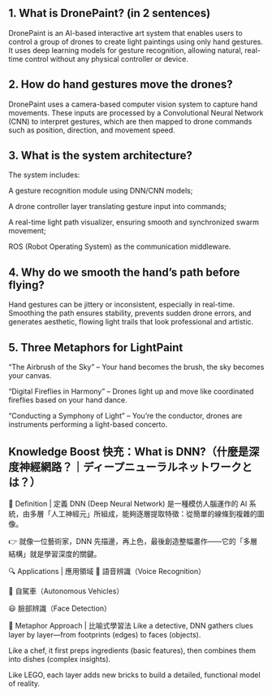 ##  1. What is DronePaint? (in 2 sentences)
DronePaint is an AI-based interactive art system that enables users to control a group of drones to create light paintings using only hand gestures. It uses deep learning models for gesture recognition, allowing natural, real-time control without any physical controller or device.

## 2. How do hand gestures move the drones?
DronePaint uses a camera-based computer vision system to capture hand movements. These inputs are processed by a Convolutional Neural Network (CNN) to interpret gestures, which are then mapped to drone commands such as position, direction, and movement speed.

## 3. What is the system architecture?
The system includes:

A gesture recognition module using DNN/CNN models;

A drone controller layer translating gesture input into commands;

A real-time light path visualizer, ensuring smooth and synchronized swarm movement;

ROS (Robot Operating System) as the communication middleware.

## 4. Why do we smooth the hand’s path before flying?
Hand gestures can be jittery or inconsistent, especially in real-time. Smoothing the path ensures stability, prevents sudden drone errors, and generates aesthetic, flowing light trails that look professional and artistic.

## 5. Three Metaphors for LightPaint
“The Airbrush of the Sky” – Your hand becomes the brush, the sky becomes your canvas.

“Digital Fireflies in Harmony” – Drones light up and move like coordinated fireflies based on your hand dance.

“Conducting a Symphony of Light” – You’re the conductor, drones are instruments performing a light-based concerto.

## Knowledge Boost 快充：What is DNN?（什麼是深度神經網路？｜ディープニューラルネットワークとは？）
🧠 Definition | 定義
DNN (Deep Neural Network) 是一種模仿人腦運作的 AI 系統，由多層「人工神經元」所組成，能夠逐層提取特徵：從簡單的線條到複雜的圖像。

👉 就像一位藝術家，DNN 先描邊，再上色，最後創造整幅畫作——它的「多層結構」就是學習深度的關鍵。

🔍 Applications | 應用領域
🎤 語音辨識（Voice Recognition）

🚗 自駕車（Autonomous Vehicles）

😃 臉部辨識（Face Detection）

🎨 Metaphor Approach | 比喻式學習法
Like a detective, DNN gathers clues layer by layer—from footprints (edges) to faces (objects).

Like a chef, it first preps ingredients (basic features), then combines them into dishes (complex insights).

Like LEGO, each layer adds new bricks to build a detailed, functional model of reality.

